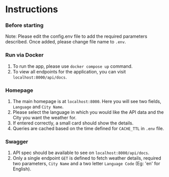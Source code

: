 # Instructions

### Before starting
Note: Please edit the config.env file to add the required parameters described. Once added, please change file name to `.env`.

### Run via Docker
1. To run the app, please use `docker compose up` command.
2. To view all endpoints for the application, you can visit `localhost:8000/api/docs`.

### Homepage
1. The main homepage is at `localhost:8000`. Here you will see two fields, `Language` and `City Name`.
2. Please select the language in which you would like the API data and the City you want the weather for.
3. If entered correctly, a small card should show the details.
4. Queries are cached based on the time defined for `CACHE_TTL` in `.env` file. 

### Swagger
1. API spec should be available to see on `localhost:8000/api/docs`. 
2. Only a single endpoint `GET` is defined to fetch weather details, required two parameters, `City Name`  and a two letter `Language Code` (Eg: 'en' for English).
